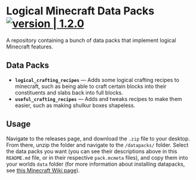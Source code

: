 # Logical Minecraft Data Packs [![version | 1.2.0](https://img.shields.io/badge/version-1.2.0-blue.svg)](https://github.com/jajaperson/logical-minecraft-data-packs/releases)

A repository containing a bunch of data packs that implement logical Minecraft
features.

## Data Packs

- **`logical_crafting_recipes`** — Adds some logical crafting recipes to
  minecraft, such as being able to craft certain blocks into their constituents
  and slabs back into full blocks.
- **`useful_crafting_recipes`** — Adds and tweaks recipes to make them easier,
  such as making shulkur boxes shapeless.

## Usage

Navigate to the releases page, and download the `.zip` file to your desktop.
From there, unzip the folder and navigate to the `/datapacks/` folder. Select
the data packs you want (you can see their descriptions above in this
`README.md` file, or in their respective `pack.mcmeta` files), and copy them
into your worlds `data` folder (for more information about installing datapacks,
see
[this Minecraft Wiki page](https://minecraft.gamepedia.com/Tutorials/Installing_a_data_pack)).
